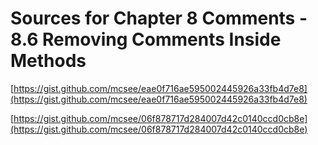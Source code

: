 # Sources for Chapter 8 Comments - 8.6 Removing Comments Inside Methods


[https://gist.github.com/mcsee/eae0f716ae595002445926a33fb4d7e8](https://gist.github.com/mcsee/eae0f716ae595002445926a33fb4d7e8)

[https://gist.github.com/mcsee/06f878717d284007d42c0140ccd0cb8e](https://gist.github.com/mcsee/06f878717d284007d42c0140ccd0cb8e)